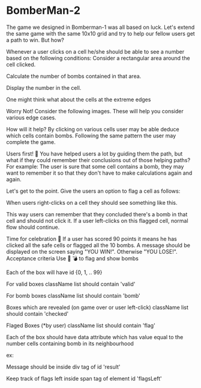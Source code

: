# BomberMan-2
The game we designed in Bomberman-1 was all based on luck. Let's extend the same game with the same 10x10 grid and try to help our fellow users get a path to win. But how?


Whenever a user clicks on a cell he/she should be able to see a number based on the following conditions:
Consider a rectangular area around the cell clicked.

Calculate the number of bombs contained in that area.


Display the number in the cell.



One might think what about the cells at the extreme edges

Worry Not!
Consider the following images. These will help you consider various edge cases.








How will it help?
By clicking on various cells user may be able deduce which cells contain bombs. Following the same pattern the user may complete the game.

Users first! 🙏
You have helped users a lot by guiding them the path, but what if they could remember their conclusions out of those helping paths?
For example: The user is sure that some cell contains a bomb, they may want to remember it so that they don't have to make calculations again and again.

Let's get to the point.
Give the users an option to flag a cell as follows:

When users right-clicks on a cell they should see something like this.




This way users can remember that they concluded there's a bomb in that cell and should not click it. If a user left-clicks on this flagged cell, normal flow should continue.

Time for celebration 🎉
If a user has scored 90 points it means he has clicked all the safe cells or flagged all the 10 bombs. A message should be displayed on the screen saying "YOU WIN!". Otherwise "YOU LOSE!".
Acceptance criteria
Use 🚩 💣 to flag and show bombs

Each of the box will have id {0, 1, .. 99}

For valid boxes className list should contain 'valid'

For bomb boxes className list should contain 'bomb'

Boxes which are revealed (on game over or user left-click) className list should contain 'checked'

Flaged Boxes (*by user) className list should contain 'flag'

Each of the box should have data attribute which has value equal to the number cells containing bomb in its neighbourhood

ex: <div id="13" class="valid checked" data="0"></div>

Message should be inside div tag of id 'result'

Keep track of flags left inside span tag of element id 'flagsLeft'
